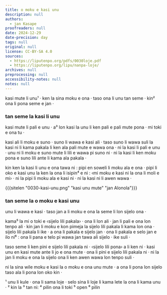 ```yaml
---
title: o moku e kasi unu
description: null
authors:
  - jan Kasape
proofreaders: null
date: 2024-12-29
date-precision: day
tags: null
original: null
license: CC-BY-SA 4.0
sources:
  - https://liputenpo.org/pdfs/0030loje.pdf
  - https://liputenpo.org/lipu/nanpa-loje/
archives: null
preprocessing: null
accessibility-notes: null
notes: null
---
```


kasi mute li unu¹ · ken la sina moku e ona · taso ona li unu tan seme · kin² ona li pona seme e jan ·

### tan seme la kasi li unu
kasi mute li pali e unu · a³ lon kasi la unu li ken pali e pali mute pona · mi toki e ona tu ·

kasi ali li moku e suno · suno li wawa e kasi ali · taso suno li wawa suli la kasi ni li kama pakala li ken ala pali mute e wawa ona · ni la kasi li pali e unu · unu ni li moku e suno mute li lili e wawa pi suno ni · ni la kasi li ken moku pona e suno lili ante li kama ala pakala ·

kin ken la kasi li unu e ona tawa ni : pipi en soweli li moku ala e ona · pipi li oko e kasi unu la ken la ona li isipin⁴ e ni : ‹mi moku e kasi ni la ona li moli e mi› · ni la pipi li moku ala e kasi ni · ni la kasi ni li awen wawa ·

{{{sitelen "0030-kasi-unu.png" "kasi unu mute" "jan Alonola"}}}

### tan seme la o moku e kasi unu
unu li wawa e kasi · taso jan a li moku e ona la seme li lon sijelo ona ·

kama⁵ la mi o toki e ‹sijelo lili pakala› · ona li lon ali · jan li pali e ona lon tenpo ali · kin jan li moku e kon pimeja la sijelo lili pakala li kama lon ona · sijelo lili pakala li ike · a ona li pakala e sijelo jan · ona li pakala e selo jan e ilo ni⁶ : ona li pana e telo pi wawa jan tawa ali sijelo · ike suli ·

taso seme li ken pini e sijelo lili pakala ni · ‹sijelo lili pona› a li ken ni · kasi unu en kasi mute ante li jo e ona mute · ona li pini e sijelo lili pakala ni · ni la jan li moku e ona la sijelo ona li ken awen wawa lon tenpo suli ·

ni la sina wile moku e kasi la o moku e ona unu mute · a ona li pona lon sijelo taso ala li pona lon oko kin ·

¹ unu li kule · ona li sama loje · selo sina li loje li kama lete la ona li kama unu ·
² kin la
³ tan ni:
⁴ pilin ona li toki
⁵ open
⁶ pilin
